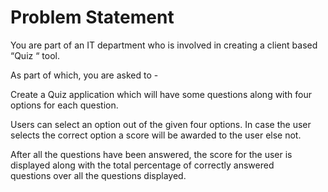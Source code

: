 # Problem Statement

You are part of an IT department who is involved in creating a client based “Quiz “ tool.

As part of which, you are asked to -

Create a Quiz application which will have some questions along with four options for each question.

Users can select an option out of the given four options. In case the user selects the correct option  a score will be awarded to the user       else not.

After all the questions have been answered, the score for  the user is displayed  along with the total percentage of correctly answered   
questions over all the questions displayed.

